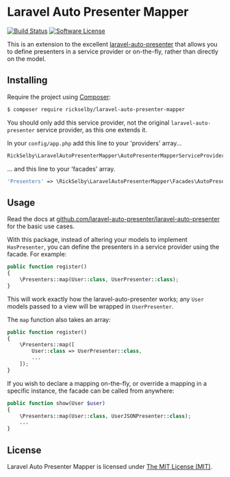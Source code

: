 Laravel Auto Presenter Mapper
=============================

[![Build Status](https://img.shields.io/travis/rickselby/laravel-auto-presenter-mapper/master.svg?style=flat-square)](https://travis-ci.org/rickselby/laravel-auto-presenter-mapper)
[![Software License](https://img.shields.io/badge/license-MIT-brightgreen.svg?style=flat-square)](LICENSE)

This is an extension to the excellent [laravel-auto-presenter](https://github.com/laravel-auto-presenter/laravel-auto-presenter)
that allows you to define presenters in a service provider or on-the-fly, rather than directly on the model.

## Installing

Require the project using [Composer](https://getcomposer.org):

```bash
$ composer require rickselby/laravel-auto-presenter-mapper
```

You should only add this service provider, not the original `laravel-auto-presenter` service provider, as this one
extends it.

In your `config/app.php` add this line to your 'providers' array...

```php
RickSelby\LaravelAutoPresenterMapper\AutoPresenterMapperServiceProvider::class,
```

... and this line to your 'facades' array.

```php
'Presenters' => \RickSelby\LaravelAutoPresenterMapper\Facades\AutoPresenterMapperFacade::class,
```

## Usage

Read the docs at [github.com/laravel-auto-presenter/laravel-auto-presenter](https://github.com/laravel-auto-presenter/laravel-auto-presenter) for the basic use cases.

With this package, instead of altering your models to implement `HasPresenter`, you can define the presenters in a service
 provider using the facade. For example:

```php
public function register()
{
    \Presenters::map(User::class, UserPresenter::class);
}
```

This will work exactly how the laravel-auto-presenter works; any `User` models passed to a view will be wrapped in `UserPresenter`.

The `map` function also takes an array:

```php
public function register()
{
    \Presenters::map([
        User::class => UserPresenter::class,
        ...
    ]);
}
```

If you wish to declare a mapping on-the-fly, or override a mapping in a specific instance,
the facade can be called from anywhere:

```php
public function show(User $user)
{
    \Presenters::map(User::class, UserJSONPresenter::class);
    ...
}
```

## License

Laravel Auto Presenter Mapper is licensed under [The MIT License (MIT)](LICENSE).
